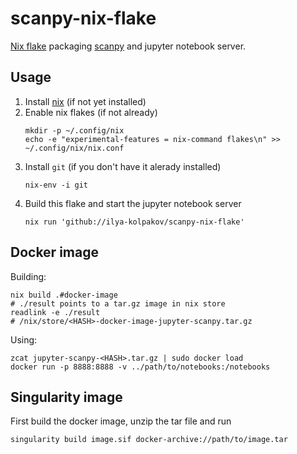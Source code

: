 # scanpy-nix-flake

[Nix flake](https://nixos.org/manual/nix/stable/command-ref/new-cli/nix3-flake.html)
packaging [scanpy](https://github.com/scverse/scanpy) and jupyter notebook server.

## Usage

1. Install [nix](https://nixos.org/download.html) (if not yet installed)
2. Enable nix flakes (if not already)
   ```
   mkdir -p ~/.config/nix
   echo -e "experimental-features = nix-command flakes\n" >> ~/.config/nix/nix.conf
   ```
3. Install `git` (if you don't have it alerady installed)
   ```
   nix-env -i git
   ```
4. Build this flake and start the jupyter notebook server
   ```
   nix run 'github://ilya-kolpakov/scanpy-nix-flake'
   ```

## Docker image

Building:
```
nix build .#docker-image
# ./result points to a tar.gz image in nix store
readlink -e ./result
# /nix/store/<HASH>-docker-image-jupyter-scanpy.tar.gz
```

Using:
```
zcat jupyter-scanpy-<HASH>.tar.gz | sudo docker load
docker run -p 8888:8888 -v ../path/to/notebooks:/notebooks
```

## Singularity image

First build the docker image, unzip the tar file and run
```
singularity build image.sif docker-archive://path/to/image.tar
```
